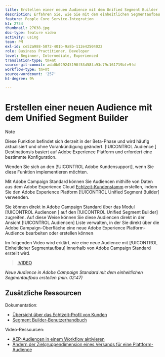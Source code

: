 ```yaml
---
title: Erstellen einer neuen Audience mit dem Unified Segment Builder
description: Erfahren Sie, wie Sie mit dem einheitlichen Segmentaufbau eine neue Audience erstellen
feature: People Core Service-Integration
kt: 2754
thumbnail: 27638.jpg
doc-type: feature video
activity: using
team: PM
exl-id: ce52a988-5072-401b-9a8b-112e42504022
role: Business Practitioner, Developer
level: Beginner, Intermediate, Experienced
translation-type: tm+mt
source-git-commit: ada0b029245190f53d58fa93c79c161719bfe9fd
workflow-type: tm+mt
source-wordcount: '257'
ht-degree: 9%

---
```


# Erstellen einer neuen Audience mit dem Unified Segment Builder

>[!NOTE]
>
>Diese Funktion befindet sich derzeit in der Beta-Phase und wird häufig aktualisiert und ohne Vorankündigung geändert. [!UICONTROL Audience ] Destinationsis basiert auf Adobe Experience Platform und erfordert eine bestimmte Konfiguration.
>
>Wenden Sie sich an den [!UICONTROL Adobe Kundensupport], wenn Sie diese Funktion implementieren möchten.

Mit Adobe Campaign Standard können Sie Audiencen mithilfe von Daten aus dem Adobe Experience Cloud [Echtzeit-Kundenstamm](https://docs.adobe.com/content/help/en/platform-learn/tutorials/profiles/understanding-the-real-time-customer-profile.html) erstellen, indem Sie den Adobe Experience Platform [!UICONTROL Unified Segment Builder] verwenden.

Sie können direkt in Adobe Campaign Standard über das Modul [!UICONTROL Audiencen ] auf den [!UICONTROL Unified Segment Builder] zugreifen. Auf diese Weise können Sie diese Audiencen direkt in der Ansicht [!UICONTROL Audiencen] Liste verwalten, in der Sie direkt über die Adobe Campaign-Oberfläche eine neue Adobe Experience Platform-Audience bearbeiten oder erstellen können

Im folgenden Video wird erklärt, wie eine neue Audience mit [!UICONTROL Einheitlicher Segmentaufbau] innerhalb von Adobe Campaign Standard erstellt wird.

>[!VIDEO](https://video.tv.adobe.com/v/27638?quality=12)

*Neue Audience in Adobe Campaign Standard mit dem einheitlichen Segmentaufbau erstellen (min. 02:47)*

## Zusätzliche Ressourcen

Dokumentation:

* [Übersicht über das Echtzeit-Profil von Kunden](https://www.adobe.io/apis/experienceplatform/home/profile-identity-segmentation/profile-identity-segmentation-services.html#!api-specification/markdown/narrative/technical_overview/unified_profile_architectural_overview/unified_profile_architectural_overview.md)
* [Segment Builder-Benutzerhandbuch](https://www.adobe.io/apis/experienceplatform/home/profile-identity-segmentation/profile-identity-segmentation-services.html#!api-specification/markdown/narrative/technical_overview/segmentation/segment-builder-guide.md)

Video-Ressourcen:

* [AEP-Audiencen in einem Workflow aktivieren](/help/profiles-and-audiences/audience-destinations/activating-aep-audiences.md)
* [Ändern der Zielgruppendimension eines Versands für eine Plattform-Audience](/help/profiles-and-audiences/audience-destinations/changing-targeting-dimension.md)
